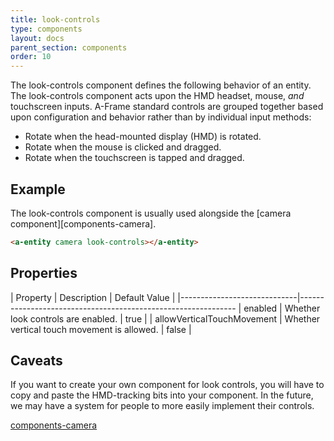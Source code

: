 ```yaml
---
title: look-controls
type: components
layout: docs
parent_section: components
order: 10
---
```


The look-controls component defines the following behavior of an entity. The look-controls component acts upon the HMD headset, mouse, *and* touchscreen inputs. A-Frame standard controls are grouped together based upon configuration and behavior rather than by individual input methods:

- Rotate when the head-mounted display (HMD) is rotated.
- Rotate when the mouse is clicked and dragged.
- Rotate when the touchscreen is tapped and dragged.

## Example

The look-controls component is usually used alongside the [camera component][components-camera].

```html
<a-entity camera look-controls></a-entity>
```

## Properties

| Property                    | Description                                 | Default Value |
|-----------------------------|--------------------------------------------------------------
| enabled                     | Whether look controls are enabled.          | true          |
| allowVerticalTouchMovement  | Whether vertical touch movement is allowed. | false         |

## Caveats

If you want to create your own component for look controls, you will have to copy and paste the HMD-tracking bits into your component. In the future, we may have a system for people to more easily implement their controls.

[components-camera](../components/index.md)
